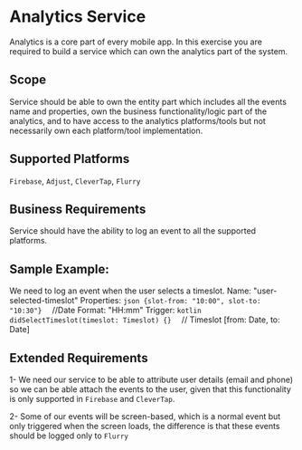 # Analytics Service

Analytics is a core part of every mobile app. In this exercise you are required to build a service
which can own the analytics part of the system.

## Scope

Service should be able to own the entity part which includes all the events name and
properties, own the business functionality/logic part of the analytics, and to have access to the
analytics platforms/tools but not necessarily own each platform/tool implementation.

## Supported Platforms
`Firebase`, `Adjust`, `CleverTap`, `Flurry`

## Business Requirements
Service should have the ability to log an event to all the supported platforms.

## Sample Example:
We need to log an event when the user selects a timeslot.
Name: "user-selected-timeslot"
Properties: ```json {slot-from: "10:00", slot-to: "10:30"}  ``` //Date Format: "HH:mm"
Trigger: ```kotlin didSelectTimeslot(timeslot: Timeslot) {}  ``` // Timeslot [from: Date, to: Date]


## Extended Requirements
1- We need our service to be able to attribute user details (email and phone) so we can be
able attach the events to the user, given that this functionality is only supported in
`Firebase` and `CleverTap`.

2- Some of our events will be screen-based, which is a normal event but only triggered
when the screen loads, the difference is that these events should be logged only to
`Flurry`
